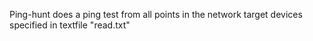 Ping-hunt does a ping test from all points in the network target devices specified in textfile "read.txt"